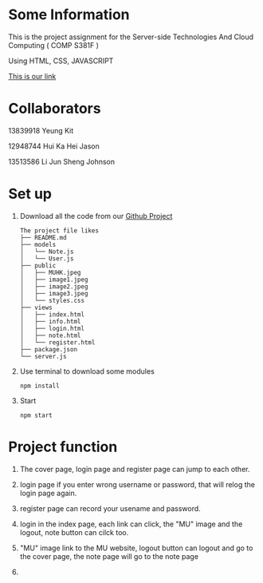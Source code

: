 # Some Information
This is the project assignment for the Server-side Technologies And Cloud Computing ( COMP S381F ) 

Using HTML, CSS, JAVASCRIPT

[This is our link](https://three81project-group24.onrender.com)

# Collaborators
13839918 Yeung Kit

12948744 Hui Ka Hei Jason

13513586 Li Jun Sheng Johnson

# Set up 
1. Download all the code from our [Github Project](https://github.com/JohnsonLJS/381project_group24)
	```
   The project file likes
	├── README.md
	├── models
	│   └── Note.js
 	│   └── User.js	
	├── public
	│   ├── MUHK.jpeg
	│   ├── image1.jpeg
	│   ├── image2.jpeg
	│   ├── image3.jpeg
	│   └── styles.css
	├──	views
 	│	├── index.html
   	│ 	├── info.html
   	│ 	├── login.html
	│	├── note.html
	│	└── register.html
	├── package.json
	└── server.js
    ```
3. Use terminal to download some modules
	```
 	npm install
	```

4. Start
	```
	npm start
	```
 # Project function
 1. The cover page, login page and register page can jump to each other.

 2. login page if you enter wrong username or password, that will relog the login page again.

 3. register page can record your usename and password.

 4. login in the index page, each link can click, the "MU" image and the logout, note button can cilck too.

 5. "MU" image link to the MU website, logout button can logout and go to the cover page, the note page will go to the note page

 6. 
   
 
	
